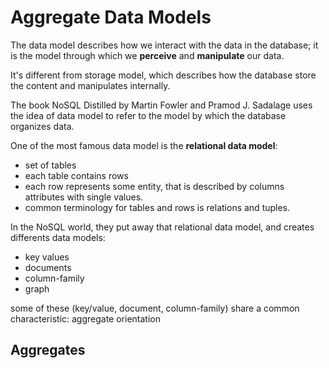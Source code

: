 # Aggregate Data Models

The data model describes how we interact with the data in the database; it is the model through which we **perceive** and **manipulate** our data.

It's different from storage model, which describes how the database store the content and manipulates internally. 

The book NoSQL Distilled by Martin Fowler and Pramod J. Sadalage uses the idea of data model to refer to the model by which the database organizes data.

One of the most famous data model is the **relational data model**:
  - set of tables
  - each table contains rows
  - each row represents some entity, that is described by columns attributes with single values.
  - common terminology for tables and rows is relations and tuples.
 
In the NoSQL world, they put away that relational data model, and creates differents data models:
  - key values
  - documents
  - column-family
  - graph

  some of these (key/value, document, column-family) share a common characteristic: aggregate orientation
  
 
## Aggregates

  
